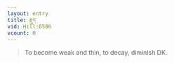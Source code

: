 ```yaml
---
layout: entry
title: རྗུད་
vid: Hill:0586
vcount: 0
---
```

> To become weak and thin, to decay, diminish DK\.

